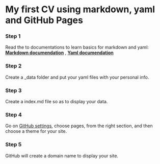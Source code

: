 
# My first CV using markdown, yaml and GitHub Pages 

### Step 1
Read the to documentations to learn basics for markdown and yaml:
**[Markdown documendation](https://www.markdownguide.org/cheat-sheet/)** , **[Yaml documendation](https://learnxinyminutes.com/docs/yaml/)** 

### Step 2
Create a _data folder and put your yaml files with your personal info.

### Step 3
Create a index.md file so as to display your data.

### Step 4
Go on [GitHub settings](https://github.com/ceid5452/cv/settings), choose pages, from the right section, and then choose a theme for your site.

### Step 5
GitHub will create a domain name to display your site.
